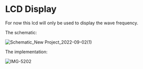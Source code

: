 # LCD Display

For now this lcd will only be used to display the wave frequency.

The schematic:

![Schematic_New Project_2022-09-02(1)](https://user-images.githubusercontent.com/74921179/188046473-1be11db9-ee30-4136-84c3-6e623fc5b8cc.png)

The implementation:

![IMG-5202](https://user-images.githubusercontent.com/74921179/188708925-85c447cc-817d-495c-98f8-98f6dc1880e8.jpg)
